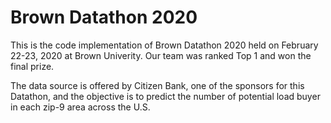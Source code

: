 # Brown Datathon 2020
This is the code implementation of Brown Datathon 2020 held on February 22-23, 2020 at Brown Univerity. Our team was ranked Top 1 and won the final prize.

The data source is offered by Citizen Bank, one of the sponsors for this Datathon, and the objective is to predict the number of potential load buyer in each zip-9 area across the U.S. 
